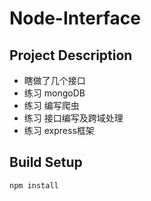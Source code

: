 # Node-Interface
## Project Description

* 瞎做了几个接口
* 练习 mongoDB
* 练习 编写爬虫
* 练习 接口编写及跨域处理
* 练习 express框架

## Build Setup
```bash
npm install
```

